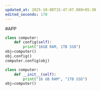 ```yaml
---
updated_at: 2025-10-08T15:47:07.080+05:30
edited_seconds: 170
---
```

#APP 
```Python
class computer:
	def config(self):
		print("16GB RAM, 1TB SSD")
obj=computer()
obj.config()
computer.config(obj)
```


```Python
class computer:
	def __init__(self):
		print("16 GB RAM", "1TB SSD")
obj=computer()
```
